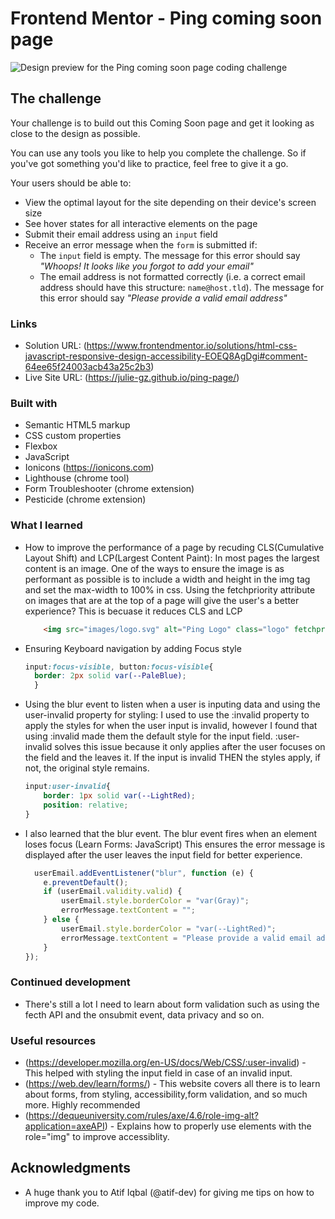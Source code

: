 # Frontend Mentor - Ping coming soon page

![Design preview for the Ping coming soon page coding challenge](./screenshot/Frontend%20Mentor%20Ping%20coming%20soon%20page-Desktop.png)

## The challenge

Your challenge is to build out this Coming Soon page and get it looking as close to the design as possible.

You can use any tools you like to help you complete the challenge. So if you've got something you'd like to practice, feel free to give it a go.

Your users should be able to: 

- View the optimal layout for the site depending on their device's screen size
- See hover states for all interactive elements on the page
- Submit their email address using an `input` field
- Receive an error message when the `form` is submitted if:
	- The `input` field is empty. The message for this error should say *"Whoops! It looks like you forgot to add your email"*
	- The email address is not formatted correctly (i.e. a correct email address should have this structure: `name@host.tld`). The message for this error should say *"Please provide a valid email address"*

### Links

- Solution URL: (https://www.frontendmentor.io/solutions/html-css-javascript-responsive-design-accessibility-EOEQ8AgDgi#comment-64ee65f24003acb43a25c2b3)
- Live Site URL: (https://julie-gz.github.io/ping-page/)

### Built with

- Semantic HTML5 markup
- CSS custom properties
- Flexbox
- JavaScript
- Ionicons (https://ionicons.com)
- Lighthouse (chrome tool)
- Form Troubleshooter (chrome extension)
- Pesticide (chrome extension)

### What I learned

- How to improve the performance of a page by recuding CLS(Cumulative Layout Shift) and LCP(Largest Content Paint):
  In most pages the largest content is an image. One of the ways to ensure the image is as performant as possible is to include a width and height in the img tag and set the max-width to 100% in css. 
  Using the fetchpriority attribute on images that are at the top of a page will give the user's a better experience? This is becuase it reduces CLS and LCP

  ```html
      <img src="images/logo.svg" alt="Ping Logo" class="logo" fetchpriority="high" height="200" width="200">
  ```

- Ensuring Keyboard navigation by adding Focus style 

  ```css
  input:focus-visible, button:focus-visible{
    border: 2px solid var(--PaleBlue);
	}

- Using the blur event to listen when a user is inputing data and using the user-invalid property for styling:
  I used to use the :invalid property to apply the styles for when the user input is invalid, however I found that using :invalid made them the default style for the input field. :user-invalid solves this issue because it only applies after the user focuses on the field and the leaves it. If the input is invalid THEN the styles apply, if not, the original style remains.

  ```css
  input:user-invalid{
      border: 1px solid var(--LightRed);
      position: relative;
  }

- I also learned that the blur event. The blur event fires when an element loses focus (Learn Forms: JavaScript)
  This ensures the error message is displayed after the user leaves the input field for better experience.	

	```js
	  userEmail.addEventListener("blur", function (e) {
    	e.preventDefault();
    	if (userEmail.validity.valid) {
    	    userEmail.style.borderColor = "var(Gray)";
    	    errorMessage.textContent = "";
    	} else {
    	    userEmail.style.borderColor = "var(--LightRed)";
    	    errorMessage.textContent = "Please provide a valid email address";
    	}
	});
	```
### Continued development
- There's still a lot I need to learn about form validation such as using the fecth API and the onsubmit event, data privacy and so on.

### Useful resources

- (https://developer.mozilla.org/en-US/docs/Web/CSS/:user-invalid) - This helped with styling the input field in case of an invalid input.
- (https://web.dev/learn/forms/) - This website covers all there is to learn about forms, from styling, accessibility,form validation, and so much more. Highly recommended
- (https://dequeuniversity.com/rules/axe/4.6/role-img-alt?application=axeAPI) - Explains how to properly use elements with the role="img" to improve accessiblity.


## Acknowledgments
- A huge thank you to Atif Iqbal (@atif-dev) for giving me tips on how to improve my code.
